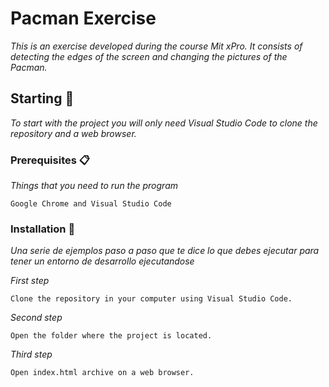 # Pacman Exercise

_This is an exercise developed during the course Mit xPro. It consists of detecting the edges of the screen and changing the pictures of the Pacman._

## Starting 🚀

_To start with the project you will only need Visual Studio Code to clone the repository and a web browser._

### Prerequisites 📋

_Things that you need to run the program_

```
Google Chrome and Visual Studio Code
```

### Installation 🔧

_Una serie de ejemplos paso a paso que te dice lo que debes ejecutar para tener un entorno de desarrollo ejecutandose_

_First step_

```
Clone the repository in your computer using Visual Studio Code.
```

_Second step_

```
Open the folder where the project is located.
```

_Third step_

```
Open index.html archive on a web browser.
```